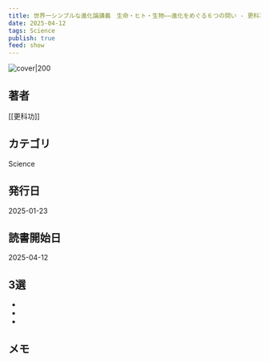 ```yaml
---
title: 世界一シンプルな進化論講義　生命・ヒト・生物――進化をめぐる６つの問い - 更科功
date: 2025-04-12
tags: Science
publish: true
feed: show
---
```

![cover|200](http://books.google.com/books/content?id=bTw-EQAAQBAJ&printsec=frontcover&img=1&zoom=1&edge=curl&source=gbs_api)
## 著者
[[更科功]]
## カテゴリ
Science
## 発行日
2025-01-23
## 読書開始日
2025-04-12

## 3選
 - 
 - 
 - 
## メモ